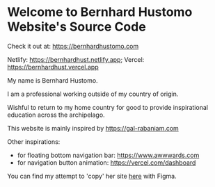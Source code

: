
# Welcome to Bernhard Hustomo Website's Source Code

Check it out at: <https://bernhardhustomo.com>

Netlify: <https://bernhardhust.netlify.app>;
Vercel: <https://bernhardhust.vercel.app>

My name is Bernhard Hustomo.

I am a professional working outside of my country of origin.

Wishful to return to my home country for good to provide inspirational education across the archipelago.

This website is mainly inspired by <https://gal-rabaniam.com>

Other inspirations:

- for floating bottom navigation bar: <https://www.awwwards.com>
- for navigation button animation: <https://vercel.com/dashboard>

You can find my attempt to 'copy' her site [here](https://figma.com/file/BpGEDpszCKpyUQE6c6sfPs/bernhardhust.com) with Figma.
